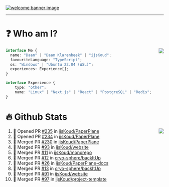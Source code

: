 <h1 align="center" style="display:none;"></h1>

<a href="https://ijskoud.dev/"><img src="https://cdn.ijskoud.dev/files/IIcds5oPKl.png" alt="welcome banner image" /></a>

---

# ❓ Who am I?

<img align="right" src="http://gh-stats.ijskoud.dev/api/top-langs?username=ijsKoud&cache_seconds=1800&layout=compact&hide_border=true&hide_rank=true&show_icons=true&theme=dark&title_color=ffffff&hide_border=true&locale=en" />

```typescript
interface Me {
  name: "Daan" | "Daan Klarenbeek" | "ijsKoud";
  favouriteLanguage: "TypeScript";
  os: "Windows" | "Ubuntu 22.04 (WSL)";
  experiences: Experience[];
}

interface Experience {
    type: "other";
    name: "Linux" | "Next.js" | "React" | "PostgreSQL" | "Redis";
}
```

# 🔥 Github Stats

<img align="right" src="http://gh-stats.ijskoud.dev/api? username=ijsKoud&cache_seconds=1800&hide_border=true&hide_rank=true&show_icons=true&theme=dark&title_color=ffffff&hide_border=true&locale=en">

<!--START_SECTION:activity-->
1. 💪 Opened PR [#235](https://github.com/ijsKoud/PaperPlane/pull/235) in [ijsKoud/PaperPlane](https://github.com/ijsKoud/PaperPlane)
2. 💪 Opened PR [#234](https://github.com/ijsKoud/PaperPlane/pull/234) in [ijsKoud/PaperPlane](https://github.com/ijsKoud/PaperPlane)
3. 🎉 Merged PR [#230](https://github.com/ijsKoud/PaperPlane/pull/230) in [ijsKoud/PaperPlane](https://github.com/ijsKoud/PaperPlane)
4. 🎉 Merged PR [#93](https://github.com/ijsKoud/website/pull/93) in [ijsKoud/website](https://github.com/ijsKoud/website)
5. 🎉 Merged PR [#11](https://github.com/ijsKoud/monorepo/pull/11) in [ijsKoud/monorepo](https://github.com/ijsKoud/monorepo)
6. 🎉 Merged PR [#12](https://github.com/cryo-sphere/backItUp/pull/12) in [cryo-sphere/backItUp](https://github.com/cryo-sphere/backItUp)
7. 🎉 Merged PR [#26](https://github.com/ijsKoud/PaperPlane-docs/pull/26) in [ijsKoud/PaperPlane-docs](https://github.com/ijsKoud/PaperPlane-docs)
8. 🎉 Merged PR [#13](https://github.com/cryo-sphere/backItUp/pull/13) in [cryo-sphere/backItUp](https://github.com/cryo-sphere/backItUp)
9. 🎉 Merged PR [#91](https://github.com/ijsKoud/website/pull/91) in [ijsKoud/website](https://github.com/ijsKoud/website)
10. 🎉 Merged PR [#97](https://github.com/ijsKoud/project-template/pull/97) in [ijsKoud/project-template](https://github.com/ijsKoud/project-template)
<!--END_SECTION:activity-->

<h1 align="center" style="display:none;"></h1>
